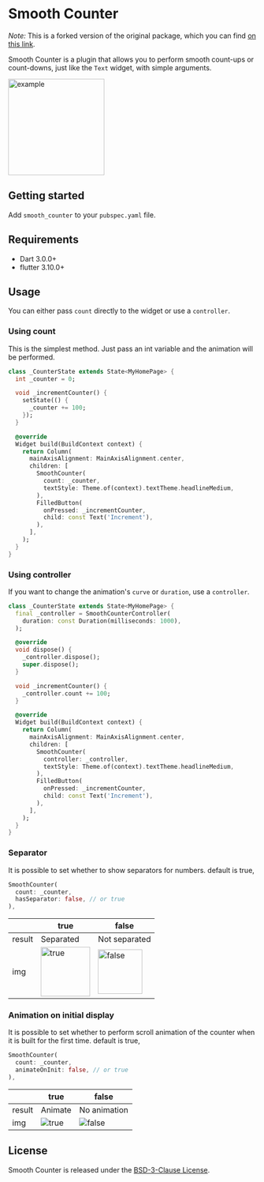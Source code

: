 # Smooth Counter

*Note:* This is a forked version of the original package, which you can find [on this link](https://github.com/KyoheiG3/smooth_counter).

Smooth Counter is a plugin that allows you to perform smooth count-ups or count-downs, just like the `Text` widget, with simple arguments.

<img width="195" alt="example" src="https://github.com/KyoheiG3/smooth_counter/assets/5707132/20e90a28-c415-4e41-9f03-1201fbb86f28">

## Getting started

Add `smooth_counter` to your `pubspec.yaml` file.

## Requirements
- Dart 3.0.0+
- flutter 3.10.0+

## Usage

You can either pass `count` directly to the widget or use a `controller`.

### Using count

This is the simplest method. Just pass an int variable and the animation will be performed.

```dart
class _CounterState extends State<MyHomePage> {
  int _counter = 0;

  void _incrementCounter() {
    setState(() {
      _counter += 100;
    });
  }

  @override
  Widget build(BuildContext context) {
    return Column(
      mainAxisAlignment: MainAxisAlignment.center,
      children: [
        SmoothCounter(
          count: _counter,
          textStyle: Theme.of(context).textTheme.headlineMedium,
        ),
        FilledButton(
          onPressed: _incrementCounter,
          child: const Text('Increment'),
        ),
      ],
    );
  }
}
```

### Using controller

If you want to change the animation's `curve` or `duration`, use a `controller`.

```dart
class _CounterState extends State<MyHomePage> {
  final _controller = SmoothCounterController(
    duration: const Duration(milliseconds: 1000),
  );

  @override
  void dispose() {
    _controller.dispose();
    super.dispose();
  }

  void _incrementCounter() {
    _controller.count += 100;
  }

  @override
  Widget build(BuildContext context) {
    return Column(
      mainAxisAlignment: MainAxisAlignment.center,
      children: [
        SmoothCounter(
          controller: _controller,
          textStyle: Theme.of(context).textTheme.headlineMedium,
        ),
        FilledButton(
          onPressed: _incrementCounter,
          child: const Text('Increment'),
        ),
      ],
    );
  }
}
```

### Separator

It is possible to set whether to show separators for numbers. default is true,

```dart
SmoothCounter(
  count: _counter,
  hasSeparator: false, // or true
),
```

|    | true | false | 
| -- | ---- | ----- |
| result | Separated | Not separated |
| img | <img width="100" alt="true" src="https://github.com/KyoheiG3/smooth_counter/assets/5707132/141d8f95-f240-4716-875d-9ac4175f6dfe"> | <img width="90" alt="false" src="https://github.com/KyoheiG3/smooth_counter/assets/5707132/3445408d-dcbe-4852-8289-9ce279d1227f"> |

### Animation on initial display

It is possible to set whether to perform scroll animation of the counter when it is built for the first time. default is true,

```dart
SmoothCounter(
  count: _counter,
  animateOnInit: false, // or true
),
```

|    | true | false | 
| -- | ---- | ----- |
| result | Animate | No animation |
| img | ![true](https://github.com/KyoheiG3/smooth_counter/assets/5707132/445b2fa9-afc7-4aed-ba16-c7855b73be1e) | ![false](https://github.com/KyoheiG3/smooth_counter/assets/5707132/5862f4fd-2692-4389-bc89-2f80a41ce7f4) |

## License
Smooth Counter is released under the [BSD-3-Clause License](./LICENSE).
